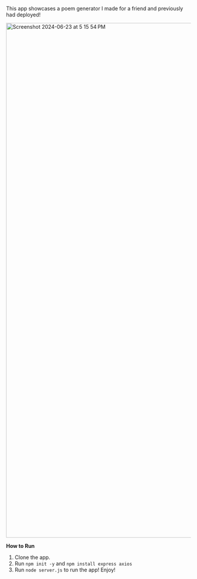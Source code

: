 This app showcases a poem generator I made for a friend and previously had deployed!

<img width="1404" alt="Screenshot 2024-06-23 at 5 15 54 PM" src="https://github.com/pradyunkumar/cohere-app/assets/43504266/48e5b2c9-3a4a-48cb-aa0c-4e70118b7e14">

**How to Run**
1. Clone the app.
2. Run `npm init -y` and `npm install express axios`
3. Run `node server.js` to run the app! Enjoy!
